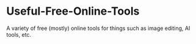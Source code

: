 # Useful-Free-Online-Tools
A variety of free (mostly) online tools for things such as image editing, AI tools, etc.
